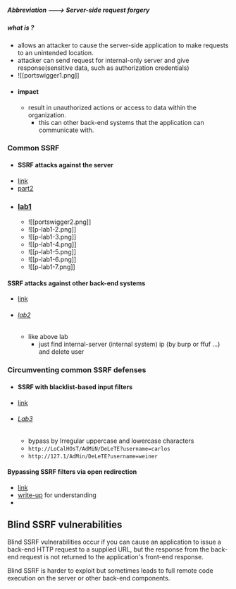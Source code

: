 ##### Abbreviation ---> Server-side request forgery
##### what is ?
- allows an attacker to cause the server-side application to make requests to an unintended location.
- attacker can send request for internal-only server and give response(sensitive data, such as authorization credentials)
- ![[portswigger1.png]]
- #### impact
	- result in unauthorized actions or access to data within the organization.
		- this can other back-end systems that the application can communicate with.

### Common  SSRF
- #### SSRF attacks against the server
- [link](https://portswigger.net/web-security/learning-paths/ssrf-attacks/ssrf-attacks-common-ssrf-attacks/ssrf/ssrf-attacks-against-the-server)
- [part2](https://portswigger.net/web-security/learning-paths/ssrf-attacks/ssrf-attacks-common-ssrf-attacks/ssrf/ssrf-attacks-against-the-server-2p1v)
- ### [lab1](https://portswigger.net/web-security/learning-paths/ssrf-attacks/ssrf-attacks-common-ssrf-attacks/ssrf/lab-basic-ssrf-against-localhost)
	- ![[portswigger2.png]]
	- ![[p-lab1-2.png]]
	- ![[p-lab1-3.png]]
	- ![[p-lab1-4.png]]
	- ![[p-lab1-5.png]]
	- ![[p-lab1-6.png]]
	- ![[p-lab1-7.png]]

####  SSRF attacks against other back-end systems 
- [link](https://portswigger.net/web-security/learning-paths/ssrf-attacks/ssrf-attacks-common-ssrf-attacks/ssrf/ssrf-attacks-against-other-back-end-systems)
- ###### [lab2](https://portswigger.net/web-security/learning-paths/ssrf-attacks/ssrf-attacks-common-ssrf-attacks/ssrf/lab-basic-ssrf-against-backend-system#)
	- like above lab 
		- just find  internal-server (internal system) ip (by burp or ffuf ...) and delete user

###  Circumventing common SSRF defenses
- #### SSRF with blacklist-based input filters
- [link](https://portswigger.net/web-security/learning-paths/ssrf-attacks/ssrf-attacks-circumventing-defenses/ssrf/ssrf-with-blacklist-based-input-filters)
- ###### [Lab3](https://portswigger.net/web-security/learning-paths/ssrf-attacks/ssrf-attacks-circumventing-defenses/ssrf/lab-ssrf-with-blacklist-filter)
	- bypass by Irregular uppercase and lowercase characters 
	- `http://LoCalHOsT/AdMiN/DeLeTE?username=carlos`
	- `http://127.1/AdMin/DeLeTE?username=weiner`

####  Bypassing SSRF filters via open redirection
- [link](https://portswigger.net/web-security/learning-paths/ssrf-attacks/ssrf-attacks-circumventing-defenses/ssrf/bypassing-ssrf-filters-via-open-redirection)
- [write-up](https://medium.com/@cyberseccafe/ssrf-with-filter-bypass-via-open-redirection-9949b6ed8eb9) for understanding  
-

## Blind SSRF vulnerabilities
Blind SSRF vulnerabilities occur if you can cause an application to issue a back-end HTTP request to a supplied URL, but the response from the back-end request is not returned to the application's front-end response.

Blind SSRF is harder to exploit but sometimes leads to full remote code execution on the server or other back-end components.